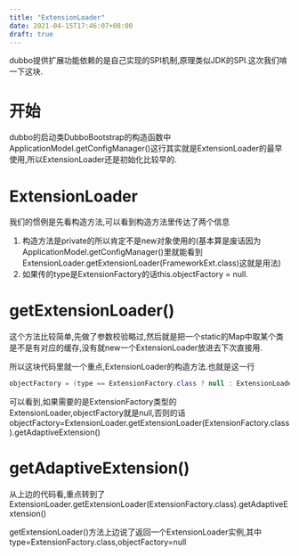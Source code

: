 ```yaml
---
title: "ExtensionLoader"
date: 2021-04-15T17:46:07+08:00
draft: true
---
```


dubbo提供扩展功能依赖的是自己实现的SPI机制,原理类似JDK的SPI.这次我们啃一下这块.
<!--more-->

# 开始
dubbo的启动类DubboBootstrap的构造函数中ApplicationModel.getConfigManager()这行其实就是ExtensionLoader的最早使用,所以ExtensionLoader还是初始化比较早的.

# ExtensionLoader
我们的惯例是先看构造方法,可以看到构造方法里传达了两个信息

1. 构造方法是private的所以肯定不是new对象使用的(基本算是废话因为ApplicationModel.getConfigManager()里就能看到ExtensionLoader.getExtensionLoader(FrameworkExt.class)这就是用法)
2. 如果传的type是ExtensionFactory的话this.objectFactory = null.


# getExtensionLoader()
这个方法比较简单,先做了参数校验略过,然后就是把一个static的Map中取某个类是不是有对应的缓存,没有就new一个ExtensionLoader放进去下次直接用.

所以这块代码里就一个重点,ExtensionLoader的构造方法.也就是这一行

``` java
objectFactory = (type == ExtensionFactory.class ? null : ExtensionLoader.getExtensionLoader(ExtensionFactory.class).getAdaptiveExtension())
```
可以看到,如果需要的是ExtensionFactory类型的ExtensionLoader,objectFactory就是null,否则的话objectFactory=ExtensionLoader.getExtensionLoader(ExtensionFactory.class).getAdaptiveExtension()

# getAdaptiveExtension()
从上边的代码看,重点转到了ExtensionLoader.getExtensionLoader(ExtensionFactory.class).getAdaptiveExtension()

getExtensionLoader()方法上边说了返回一个ExtensionLoader实例,其中type=ExtensionFactory.class,objectFactory=null





